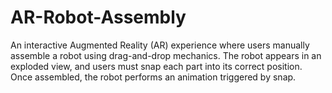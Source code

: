 # AR-Robot-Assembly
An interactive Augmented Reality (AR) experience where users manually assemble a robot using drag-and-drop mechanics. The robot appears in an exploded view, and users must snap each part into its correct position. Once assembled, the robot performs an animation triggered by snap.
